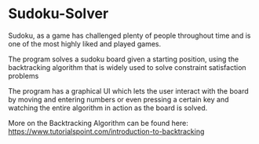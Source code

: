 # Sudoku-Solver
Sudoku, as a game has challenged plenty of people throughout time and is one of the most highly liked and played games.

The program solves a sudoku board given a starting position, using the backtracking algorithm that is widely used to solve constraint satisfaction problems

The program has a graphical UI which lets the user interact with the board by moving and entering numbers or even pressing a certain key and watching the entire algorithm in action as the board is solved.

More on the Backtracking Algorithm can be found here: https://www.tutorialspoint.com/introduction-to-backtracking
